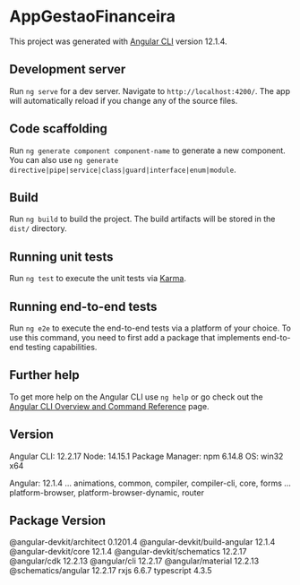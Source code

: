 # AppGestaoFinanceira

This project was generated with [Angular CLI](https://github.com/angular/angular-cli) version 12.1.4.

## Development server

Run `ng serve` for a dev server. Navigate to `http://localhost:4200/`. The app will automatically reload if you change any of the source files.

## Code scaffolding

Run `ng generate component component-name` to generate a new component. You can also use `ng generate directive|pipe|service|class|guard|interface|enum|module`.

## Build

Run `ng build` to build the project. The build artifacts will be stored in the `dist/` directory.

## Running unit tests

Run `ng test` to execute the unit tests via [Karma](https://karma-runner.github.io).

## Running end-to-end tests

Run `ng e2e` to execute the end-to-end tests via a platform of your choice. To use this command, you need to first add a package that implements end-to-end testing capabilities.

## Further help

To get more help on the Angular CLI use `ng help` or go check out the [Angular CLI Overview and Command Reference](https://angular.io/cli) page.

## Version
Angular CLI: 12.2.17
Node: 14.15.1
Package Manager: npm 6.14.8
OS: win32 x64

Angular: 12.1.4
... animations, common, compiler, compiler-cli, core, forms
... platform-browser, platform-browser-dynamic, router

Package                         Version
---------------------------------------------------------
@angular-devkit/architect       0.1201.4
@angular-devkit/build-angular   12.1.4
@angular-devkit/core            12.1.4
@angular-devkit/schematics      12.2.17
@angular/cdk                    12.2.13
@angular/cli                    12.2.17
@angular/material               12.2.13
@schematics/angular             12.2.17
rxjs                            6.6.7
typescript                      4.3.5